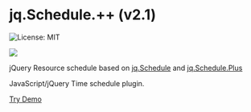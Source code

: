 jq.Schedule.++ (v2.1)
==============

![License: MIT](https://img.shields.io/badge/License-MIT-green.svg)

![](https://raw.githubusercontent.com/linmasahiro/jquery.schedule.plus/master/demo/images.png)

jQuery Resource schedule based on [jq.Schedule](https://github.com/ateliee/jquery.schedule/) and [jq.Schedule.Plus](https://github.com/linmasahiro/jquery.schedule.plus)

JavaScript/jQuery Time schedule plugin.


[Try Demo](https://sebasira.github.io/jquery.schedule.plus/demo/)
